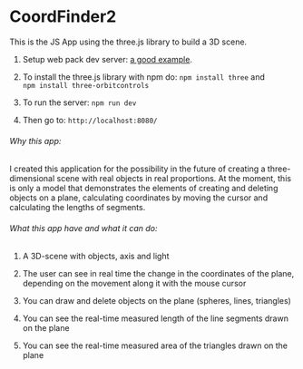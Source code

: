 # CoordFinder2
This is the JS App using the three.js library to build a 3D scene.  

1. Setup web pack dev server: [a good example](https://imranhsayed.medium.com/webpack-dev-server-b1010d01dba5).

2. To install the three.js library with npm do: `npm install three` and `npm install three-orbitcontrols`

3. To run the server: `npm run dev`

4. Then go to: `http://localhost:8080/`

###### Why this app:

I created this application for the possibility in the future of creating a three-dimensional scene with real objects in real proportions.  At the moment, this is only a model that demonstrates the elements of creating and deleting objects on a plane, calculating coordinates by moving the cursor and calculating the lengths of segments.

###### What this app have and what it can do:

1. A 3D-scene with objects, axis and light

2. The user can see in real time the change in the coordinates of the plane, depending on the movement along it with the mouse cursor

3. You can draw and delete objects on the plane (spheres, lines, triangles)

4. You can see the real-time measured length of the line segments drawn on the plane

5. You can see the real-time measured area of the triangles drawn on the plane